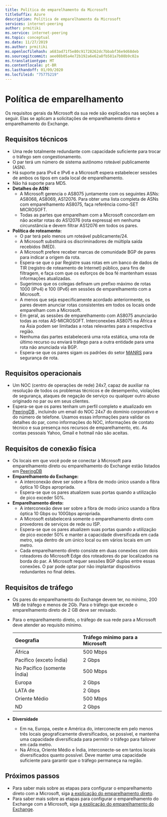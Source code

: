 ```yaml
---
title: Política de emparelhamento da Microsoft
titleSuffix: Azure
description: Política de emparelhamento da Microsoft
services: internet-peering
author: prmitiki
ms.service: internet-peering
ms.topic: conceptual
ms.date: 11/27/2019
ms.author: prmitiki
ms.openlocfilehash: a683ad71f5e80c91728262dc7bbabf36e9d68deb
ms.sourcegitcommit: aee08b05a4e72b192a6e62a8fb581a7b08b9c02a
ms.translationtype: MT
ms.contentlocale: pt-BR
ms.lasthandoff: 01/09/2020
ms.locfileid: "75775219"
---
```

# <a name="peering-policy"></a>Política de emparelhamento
Os requisitos gerais da Microsoft da sua rede são explicados nas seções a seguir. Elas se aplicam a solicitações de emparelhamento direto e emparelhamento do Exchange.

## <a name="technical-requirements"></a>Requisitos técnicos

* Uma rede totalmente redundante com capacidade suficiente para trocar o tráfego sem congestionamento.
* O par terá um número de sistema autônomo roteável publicamente (ASN).
* Há suporte para IPv4 e IPv6 e a Microsoft espera estabelecer sessões de ambos os tipos em cada local de emparelhamento.
* Não há suporte para MD5.
* **Detalhes de ASN:**
    * A Microsoft gerencia o AS8075 juntamente com os seguintes ASNs: AS8068, AS8069, AS12076. Para obter uma lista completa de ASNs com emparelhamento AS8075, faça referência como-SET MICROSOFT.
    * Todas as partes que emparelham com a Microsoft concordam em não aceitar rotas do AS12076 (rota expressa) em nenhuma circunstância e devem filtrar AS12076 em todos os pares.
* **Política de roteamento:**
    * O par terá pelo menos um roteável publicamente/24.
    * A Microsoft substituirá os discriminadores de múltipla saída recebidos (MED).
    * A Microsoft prefere receber marcas de comunidade BGP de pares para indicar a origem da rota.
    * Espera-se que o par Registre suas rotas em um banco de dados de TIR (registro de roteamento de Internet) público, para fins de filtragem, e faça com que os esforços de boa fé mantenham essas informações atualizadas.
    * Sugerimos que os colegas definam um prefixo máximo de rotas 1000 (IPv4) e 100 (IPv6) em sessões de emparelhamento com a Microsoft.
    * A menos que seja especificamente acordado anteriormente, os pares devem anunciar rotas consistentes em todos os locais onde emparelham com a Microsoft.
    * Em geral, as sessões de emparelhamento com AS8075 anunciarão todas as rotas AS-MICROSOFT. Interconexões AS8075 na África e na Ásia podem ser limitadas a rotas relevantes para a respectiva região.
    * Nenhuma das partes estabelecerá uma rota estática, uma rota de último recurso ou enviará tráfego para a outra entidade para uma rota não anunciada via BGP.
    * Espera-se que os pares sigam os padrões do setor [MANRS](https://www.manrs.org/) para segurança de rota.

## <a name="operational-requirements"></a>Requisitos operacionais
* Um NOC (centro de operações de rede) 24x7, capaz de auxiliar na resolução de todos os problemas técnicos e de desempenho, violações de segurança, ataques de negação de serviço ou qualquer outro abuso originado no par ou em seus clientes.
* Espera-se que os pares tenham um perfil completo e atualizado em [PeeringDB](https://www.peeringdb.com) , incluindo um email do NOC 24x7 do domínio corporativo e do número de telefone. Usamos essas informações para validar os detalhes do par, como informações do NOC, informações de contato técnico e sua presença nos recursos de emparelhamento, etc. As contas pessoais Yahoo, Gmail e hotmail não são aceitas.

## <a name="physical-connection-requirements"></a>Requisitos de conexão física
* Os locais em que você pode se conectar à Microsoft para emparelhamento direto ou emparelhamento do Exchange estão listados em [PeeringDB](https://www.peeringdb.com/net/694)
* **Emparelhamento do Exchange:**
    * A interconexão deve ser sobre a fibra de modo único usando a fibra óptica 10 Gbps apropriada.
    * Espera-se que os pares atualizem suas portas quando a utilização de pico exceder 50%.
* **Emparelhamento direto:**
    * A interconexão deve ser sobre a fibra de modo único usando a fibra óptica 10 Gbps ou 100Gbps apropriada.
    * A Microsoft estabelecerá somente o emparelhamento direto com provedores de serviços de rede ou ISP.
    * Espera-se que os pares atualizem suas portas quando a utilização de pico exceder 50% e manter a capacidade diversificada em cada metro, seja dentro de um único local ou em vários locais em um metro.
    * Cada emparelhamento direto consiste em duas conexões com dois roteadores do Microsoft Edge dos roteadores do par localizados na borda do par. A Microsoft requer sessões BGP duplas entre essas conexões. O par pode optar por não implantar dispositivos redundantes no final deles.

## <a name="traffic-requirements"></a>Requisitos de tráfego
* Os pares do emparelhamento do Exchange devem ter, no mínimo, 200 MB de tráfego e menos de 2Gb.  Para o tráfego que excede o emparelhamento direto de 2 GB deve ser revisado.
* Para o emparelhamento direto, o tráfego de sua rede para a Microsoft deve atender ao requisito mínimo.

    | Geografia                      | Tráfego mínimo para a Microsoft   |
    | :----------------------- |:-------------------------------|
    | África                   | 500 Mbps                       |
    | Pacífico (exceto Índia)      |   2 Gbps                       |
    | No Pacífico (somente Índia)        | 500 Mbps                       |
    | Europa                   |   2 Gbps                       |
    | LATA de                    |   2 Gbps                       |
    | Oriente Médio              | 500 Mbps                       |
    | ND                       |   2 Gbps                       |

* **Diversidade**
    * Em na, Europa, oeste e América do, interconecte em pelo menos três locais geograficamente diversificados, se possível, e mantenha uma capacidade diversificada para permitir o tráfego para failover em cada metro.
    * Na África, Oriente Médio e Índia, interconecte-se em tantos locais diversificados quanto possível. Deve manter uma capacidade suficiente para garantir que o tráfego permaneça na região.

## <a name="next-steps"></a>Próximos passos

* Para saber mais sobre as etapas para configurar o emparelhamento direto com a Microsoft, siga [a explicação do emparelhamento direto](walkthrough-direct-all.md).
* Para saber mais sobre as etapas para configurar o emparelhamento do Exchange com a Microsoft, siga [a explicação do emparelhamento do Exchange](walkthrough-exchange-all.md).